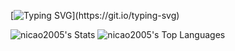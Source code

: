 [![Typing SVG](https://readme-typing-svg.herokuapp.com?font=Fira+Code&size=30&duration=1000&pause=500&color=f5f5f5&center=true&vCenter=true&multiline=true&width=1000&height=90&lines=printf("Hello+World!");printf("meu+nome+é+Nícolas"))](https://git.io/typing-svg)


![nicao2005's Stats](https://github-readme-stats.vercel.app/api?username=nicao2005&theme=codeSTACKr&show_icons=true&hide_border=true&count_private=true)
![nicao2005's Top Languages](https://github-readme-stats.vercel.app/api/top-langs/?username=nicao2005&theme=codeSTACKr&show_icons=true&hide_border=true&layout=compact)
